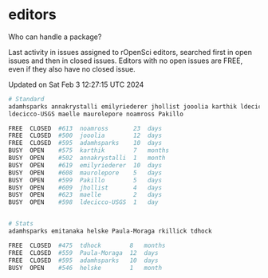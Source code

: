 # editors

Who can handle a package?

Last activity in issues assigned to rOpenSci editors, searched first in open
issues and then in closed issues. Editors with no open issues are FREE, even if
they also have no closed issue.


Updated on Sat Feb 3 12:27:15 UTC 2024

```bash
# Standard
adamhsparks annakrystalli emilyriederer jhollist jooolia karthik ldecicco
ldecicco-USGS maelle maurolepore noamross Pakillo

FREE  CLOSED  #613  noamross       23  days
FREE  CLOSED  #500  jooolia        12  days
FREE  CLOSED  #595  adamhsparks    10  days
BUSY  OPEN    #575  karthik        7   months
BUSY  OPEN    #502  annakrystalli  1   month
BUSY  OPEN    #619  emilyriederer  10  days
BUSY  OPEN    #608  maurolepore    5   days
BUSY  OPEN    #599  Pakillo        5   days
BUSY  OPEN    #609  jhollist       4   days
BUSY  OPEN    #623  maelle         2   days
BUSY  OPEN    #598  ldecicco-USGS  1   day


# Stats
adamhsparks emitanaka helske Paula-Moraga rkillick tdhock

FREE  CLOSED  #475  tdhock        8   months
FREE  CLOSED  #559  Paula-Moraga  12  days
FREE  CLOSED  #595  adamhsparks   10  days
BUSY  OPEN    #546  helske        1   month
```
